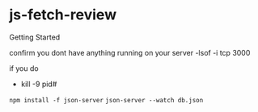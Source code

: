 # js-fetch-review

Getting Started

confirm you dont have anything running on your server
-lsof -i tcp 3000

if you do 
- kill -9 pid# 

``npm install -f json-server``
``json-server --watch db.json``
